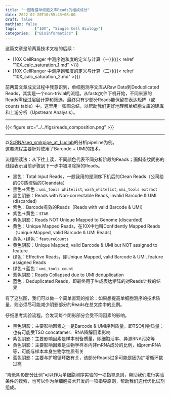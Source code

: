 ```yaml
---
title: "一图看懂单细胞文库Reads的组成成分"
date: 2022-02-20T10:55:43+08:00
draft: false
mathjax: false
tags:        ["10X", "Single Cell Biology"]
categories:  ["Bioinformatics" ]
---
```


这篇文章是前两篇技术文档的后续：

- [10X CellRanger 中测序饱和度的定义与计算（一）]({{< relref "10X_calc_saturation_1.md" >}})
- [10X CellRanger 中测序饱和度的定义与计算（二）]({{< relref "10X_calc_saturation_2.md" >}})

前两篇文章成文过程中我意识到，单细胞测序文库从Raw Data到Deduplicated Reads，其实是一个non-trivial的流程。从fastq文件下机开始，不同来源的Reads需经过层层计算和筛选，最终只有少部分Reads能保留在表达矩阵（或counts table）中。这里用一张图总结，以帮助我们更好地理解单细胞文库的建库和上游分析（Upstream Analysis）。

***

{{< figure src="../../figs/reads_composition.png" >}}

***

以[ScRNAseq_smkpipe_at_Luolab](https://github.com/RuiyuRayWang/ScRNAseq_smkpipe_at_Luolab)的分析pipeline为例。  
这套流程主要针对使用了Barcode + UMI的技术。

流程图读法：从下往上读，不同颜色代表不同分析阶段的Reads；画斜条纹阴影的线段表示当前步骤到下一步中被清除掉的Reads。
- 黑色：Total Input Reads，一般我用的是测序下机后的Clean Reads（公司给的QC质控后的Cleandata）
- 黑色->紫色：`umi_tools whitelist`, `wash_whitelist`, `umi_tools extract`
- 黑色阴影：Reads with Non-correctable Reads, invalid Barcode & UMI (discarded)
- 紫色：Barcode有效的Reads（Reads with valid Barcode & UMI）
- 紫色->黄色：`STAR`
- 紫色阴影：Reads NOT Unique Mapped to Genome (discarded)
- 黄色：Unique Mapped Reads，在10X中也叫Confidently Mapped Reads（Unique Mapped, valid Barcode & UMI Reads）
- 黄色->绿色：`featureCounts`
- 黄色阴影：Unique Mapped, valid Barcode & UMI but NOT assigned to feature
- 绿色：Effective Reads，即Unique Mapped, valid Barcode & UMI, feature assigned Reads
- 绿色->蓝色：`umi_tools count`
- 蓝色阴影：Reads Collapsed due to UMI deduplication
- 蓝色：Deduplicated Reads，即最终用于生成表达矩阵的对Reads计数的结果

有了这张图，我们可以做一个简单直观的推论：如果想提高单细胞测序的技术质量，则必须尽可能减少阴影部分的Reads在总文库中的比例。

仔细思考实验流程，会发现每个阴影部分会受不同因素的影响。
- 黑色阴影：主要影响因素之一是Barcode & UMI序列质量，即TSO引物质量；也有可能受TSO concatamer、RNA降解因素影响
- 紫色阴影：主要影响因素是样本制备质量，即细胞活率、异源RNA污染等
- 黄色阴影：主要影响因素是生物学样本内非mRNA成分的比例，如premRNA等，可能与样本本身生物学性质有关
- 蓝色阴影：主要与扩增循环数有关，该部分Reads过多可能是因为扩增循环数过高

“降低阴影部分比例”可以作为单细胞测序实验的一项指导原则，帮助我们进行实验条件的摸索，也可以作为单细胞技术开发的一项指导原则，帮助我们迭代优化试剂组成。
